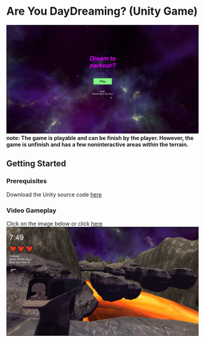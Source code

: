 # Are You DayDreaming? (Unity Game)
![alt text](https://github.com/JoshuaViado/Are-You-DayDreaming-Game/blob/master/Screenshots/HomePage.png "HomePage")
**note: The game is playable and can be finish by the player. However, the game is unfinish and has a few noninteractive areas within the terrain.**
## Getting Started

### Prerequisites
Download the Unity source code [here](https://drive.google.com/uc?id=1wLmStk_6Sf3IFSq7g6g5dgJStQEHNM8_&export=download)
### Video Gameplay
Click on the image below or click [here](https://www.youtube.com/watch?v=lWoFkbpsVjw&feature=youtu.be)
[![IMAGE ALT TEXT HERE](https://github.com/JoshuaViado/Are-You-DayDreaming-Game/blob/master/Screenshots/Gameplay2.PNG)](https://www.youtube.com/watch?v=lWoFkbpsVjw&feature=youtu.be)
